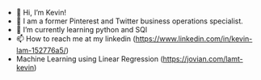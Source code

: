 - 👋 Hi, I’m Kevin!
- 👀 I am a former Pinterest and Twitter business operations specialist.
- 🌱 I’m currently learning python and SQl
- 📫 How to reach me at my linkedin (https://www.linkedin.com/in/kevin-lam-152776a5/)
- Machine Learning using Linear Regression (https://jovian.com/lamt-kevin)

<!---
Keebinlam/Keebinlam is a ✨ special ✨ repository because its `README.md` (this file) appears on your GitHub profile.
You can click the Preview link to take a look at your changes.
--->
